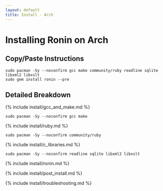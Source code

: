 ```yaml
---
layout: default
title: Install - Arch
---
```


# Installing Ronin on Arch

## Copy/Paste Instructions

```shell
sudo pacman -Sy --noconfirm gcc make community/ruby readline sqlite libxml2 libxslt
sudo gem install ronin --pre
```

## Detailed Breakdown

{% include install/gcc_and_make.md %}

```shell
sudo pacman -Sy --noconfirm gcc make
```

{% include install/ruby.md %}

```shell
sudo pacman -Sy --noconfirm community/ruby
```

{% include install/c_libraries.md %}

```shell
sudo pacman -Sy --noconfirm readline sqlite libxml2 libxslt
```

{% include install/ronin.md %}

{% include install/post_install.md %}

{% include install/troubleshooting.md %}

